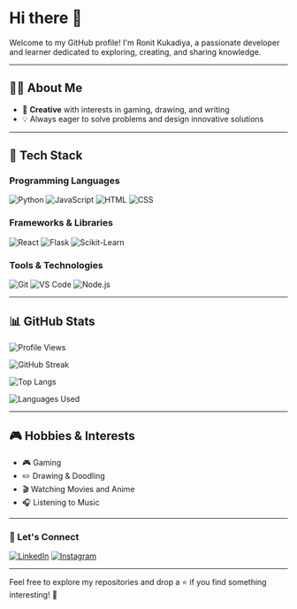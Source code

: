 # Hi there 👋

Welcome to my GitHub profile! I'm Ronit Kukadiya, a passionate developer and learner dedicated to exploring, creating, and sharing knowledge.

---

## 🧑‍💻 About Me
- 🎨 **Creative** with interests in gaming, drawing, and writing  
- 💡 Always eager to solve problems and design innovative solutions  

---

## 🔧 Tech Stack  

### Programming Languages  
![Python](https://img.shields.io/badge/Python-3776AB?style=for-the-badge&logo=python&logoColor=white)
![JavaScript](https://img.shields.io/badge/JavaScript-F7DF1E?style=for-the-badge&logo=javascript&logoColor=black)
![HTML](https://img.shields.io/badge/HTML5-E34F26?style=for-the-badge&logo=html5&logoColor=white)
![CSS](https://img.shields.io/badge/CSS3-1572B6?style=for-the-badge&logo=css3&logoColor=white)  

### Frameworks & Libraries  
![React](https://img.shields.io/badge/React-61DAFB?style=for-the-badge&logo=react&logoColor=black)
![Flask](https://img.shields.io/badge/Flask-000000?style=for-the-badge&logo=flask&logoColor=white)
![Scikit-Learn](https://img.shields.io/badge/Scikit--Learn-F7931E?style=for-the-badge&logo=scikit-learn&logoColor=white)  

### Tools & Technologies  
![Git](https://img.shields.io/badge/Git-F05032?style=for-the-badge&logo=git&logoColor=white)
![VS Code](https://img.shields.io/badge/VS%20Code-007ACC?style=for-the-badge&logo=visual-studio-code&logoColor=white)
![Node.js](https://img.shields.io/badge/Node.js-339933?style=for-the-badge&logo=nodedotjs&logoColor=white)  

---

## 📊 GitHub Stats  

![Profile Views](https://komarev.com/ghpvc/?username=Ronit-kukadiya&style=for-the-badge&color=blue)

![GitHub Streak](https://streak-stats.demolab.com/?user=Ronit-kukadiya&theme=radical&hide_border=true)

![Top Langs](https://github-readme-stats.vercel.app/api/top-langs/?username=Ronit-kukadiya&layout=compact&theme=radical&hide_border=true)

![Languages Used](https://github-readme-stats.vercel.app/api?username=Ronit-kukadiya&show_icons=true&theme=radical&hide_border=true&include_all_commits=true&count_private=true)

---

## 🎮 Hobbies & Interests  
- 🎮 Gaming  
- ✏️ Drawing & Doodling  
- 🎬 Watching Movies and Anime  
- 🎧 Listening to Music  

---

### 🌟 Let's Connect  
[![LinkedIn](https://img.shields.io/badge/LinkedIn-0A66C2?style=for-the-badge&logo=linkedin&logoColor=white)](https://www.linkedin.com/in/ronit-kukadiya/)
[![Instagram](https://img.shields.io/badge/Instagram-E4405F?style=for-the-badge&logo=instagram&logoColor=white)](https://www.instagram.com/kukadiyaronit/)

---

Feel free to explore my repositories and drop a ⭐ if you find something interesting! 🚀
